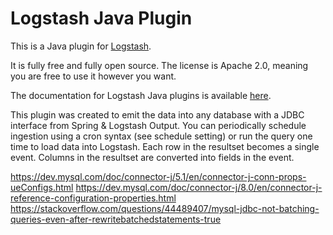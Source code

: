 # Logstash Java Plugin

This is a Java plugin for [Logstash](https://github.com/elastic/logstash).

It is fully free and fully open source. The license is Apache 2.0, meaning you are free to use it however you want.

The documentation for Logstash Java plugins is available [here](https://www.elastic.co/guide/en/logstash/6.7/contributing-java-plugin.html).


This plugin was created to emit the data into any database with a JDBC interface from Spring & Logstash Output. You can periodically schedule ingestion using a cron syntax (see schedule setting) or run the query one time to load data into Logstash. Each row in the resultset becomes a single event. Columns in the resultset are converted into fields in the event.

https://dev.mysql.com/doc/connector-j/5.1/en/connector-j-conn-props-ueConfigs.html
https://dev.mysql.com/doc/connector-j/8.0/en/connector-j-reference-configuration-properties.html
https://stackoverflow.com/questions/44489407/mysql-jdbc-not-batching-queries-even-after-rewritebatchedstatements-true